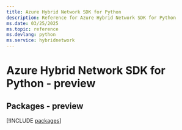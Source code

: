 ```yaml
---
title: Azure Hybrid Network SDK for Python
description: Reference for Azure Hybrid Network SDK for Python
ms.date: 03/25/2025
ms.topic: reference
ms.devlang: python
ms.service: hybridnetwork
---
```

# Azure Hybrid Network SDK for Python - preview
## Packages - preview
[!INCLUDE [packages](hybrid-network-index.md)]